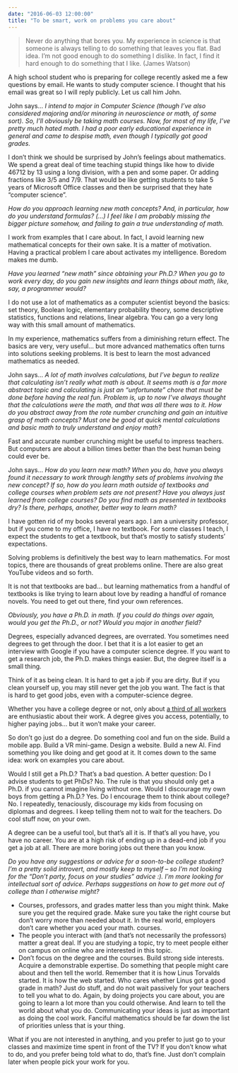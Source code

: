 ```yaml
---
date: "2016-06-03 12:00:00"
title: "To be smart, work on problems you care about"
---
```




> Never do anything that bores you. My experience in science is that someone is always telling to do something that leaves you flat. Bad idea. I&rsquo;m not good enough to do something I dislike. In fact, I find it hard enough to do something that I like. (James Watson)


A high school student who is preparing for college recently asked me a few questions by email. He wants to study computer science. I thought that his email was great so I will reply publicly. Let us call him John.

John says&hellip; <em>I intend to major in Computer Science (though I&rsquo;ve also considered majoring and/or minoring in neuroscience or math, of some sort). So, I&rsquo;ll obviously be taking math courses. Now, for most of my life, I&rsquo;ve pretty much hated math. I had a poor early educational experience in general and came to despise math, even though I typically got good grades. </em>

I don&rsquo;t think we should be surprised by John&rsquo;s feelings about mathematics. We spend a great deal of time teaching stupid things like how to divide 46712 by 13 using a long division, with a pen and some paper. Or adding fractions like 3/5 and 7/9. That would be like getting students to take 5 years of Microsoft Office classes and then be surprised that they hate &ldquo;computer science&rdquo;.

<em>How do you approach learning new math concepts? And, in particular, how do you understand formulas? (&hellip;) I feel like I am probably missing the bigger picture somehow, and failing to gain a true understanding of math.</em>

I work from examples that I care about. In fact, I avoid learning new mathematical concepts for their own sake. It is a matter of motivation. Having a practical problem I care about activates my intelligence. Boredom makes me dumb.

<em>Have you learned &ldquo;new math&rdquo; since obtaining your Ph.D.? When you go to work every day, do you gain new insights and learn things about math, like, say, a programmer would?</em>

I do not use a lot of mathematics as a computer scientist beyond the basics: set theory, Boolean logic, elementary probability theory, some descriptive statistics, functions and relations, linear algebra. You can go a very long way with this small amount of mathematics.

In my experience, mathematics suffers from a diminishing return effect. The basics are very, very useful&hellip; but more advanced mathematics often turns into solutions seeking problems. It is best to learn the most advanced mathematics as needed.

John says&hellip; <em>A lot of math involves calculations, but I&rsquo;ve begun to realize that calculating isn&rsquo;t really what math is about. It seems math is a far more abstract topic and calculating is just an &ldquo;unfortunate&rdquo; chore that must be done before having the real fun. Problem is, up to now I&rsquo;ve always thought that the calculations were the math, and that was all there was to it. How do you abstract away from the rote number crunching and gain an intuitive grasp of math concepts? Must one be good at quick mental calculations and basic math to truly understand and enjoy math?</em>

Fast and accurate number crunching might be useful to impress teachers. But computers are about a billion times better than the best human being could ever be.

John says&hellip; <em>How do you learn new math? When you do, have you always found it necessary to work through lengthy sets of problems involving the new concept? If so, how do you learn math outside of textbooks and college courses when problem sets are not present? Have you always just learned from college courses? Do you find math as presented in textbooks dry? Is there, perhaps, another, better way to learn math?</em>

I have gotten rid of my books several years ago. I am a university professor, but if you come to my office, I have no textbook. For some classes I teach, I expect the students to get a textbook, but that&rsquo;s mostly to satisfy students&rsquo; expectations.

Solving problems is definitively the best way to learn mathematics. For most topics, there are thousands of great problems online. There are also great YouTube videos and so forth.

It is not that textbooks are bad&hellip; but learning mathematics from a handful of textbooks is like trying to learn about love by reading a handful of romance novels. You need to get out there, find your own references.

<em>Obviously, you have a Ph.D. in math. If you could do things over again, would you get the Ph.D., or not? Would you major in another field? </em>

Degrees, especially advanced degrees, are overrated. You sometimes need degrees to get through the door. I bet that it is a lot easier to get an interview with Google if you have a computer science degree. If you want to get a research job, the Ph.D. makes things easier. But, the degree itself is a small thing.

Think of it as being clean. It is hard to get a job if you are dirty. But if you clean yourself up, you may still never get the job you want. The fact is that is hard to get good jobs, even with a computer-science degree.

Whether you have a college degree or not, only about [a third of all workers](http://www.medicaldaily.com/college-grads-are-more-unhappy-work-less-educated-according-new-gallup-poll-understanding-why-key) are enthusiastic about their work. A degree gives you access, potentially, to higher paying jobs&hellip; but it won&rsquo;t make your career.

So don&rsquo;t go just do a degree. Do something cool and fun on the side. Build a mobile app. Build a VR mini-game. Design a website. Build a new AI. Find something you like doing and get good at it. It comes down to the same idea: work on examples you care about.

Would I still get a Ph.D.? That&rsquo;s a bad question. A better question: Do I advise students to get PhDs? No. The rule is that you should only get a Ph.D. if you cannot imagine living without one. Would I discourage my own boys from getting a Ph.D.? Yes. Do I encourage them to think about college? No. I repeatedly, tenaciously, discourage my kids from focusing on diplomas and degrees. I keep telling them not to wait for the teachers. Do cool stuff now, on your own.

A degree can be a useful tool, but that&rsquo;s all it is. If that&rsquo;s all you have, you have no career. You are at a high risk of ending up in a dead-end job if you get a job at all. There are more boring jobs out there than you know.

<em>Do you have any suggestions or advice for a soon-to-be college student? I&rsquo;m a pretty solid introvert, and mostly keep to myself &#8211; so I&rsquo;m not looking for the &ldquo;Don&rsquo;t party, focus on your studies&rdquo; advice :). I&rsquo;m more looking for intellectual sort of advice. Perhaps suggestions on how to get more out of college than I otherwise might?<br/>
</em>

- Courses, professors, and grades matter less than you might think. Make sure you get the required grade. Make sure you take the right course but don&rsquo;t worry more than needed about it. In the real world, employers don&rsquo;t care whether you aced your math. courses.
- The people you interact with (and that&rsquo;s not necessarily the professors) matter a great deal. If you are studying a topic, try to meet people either on campus on online who are interested in this topic.
- Don&rsquo;t focus on the degree and the courses. Build strong side interests. Acquire a demonstrable expertise. Do something that people might care about and then tell the world. Remember that it is how Linus Torvalds started. It is how the web started. Who cares whether Linus got a good grade in math? Just do stuff, and do not wait passively for your teachers to tell you what to do. Again, by doing projects you care about, you are going to learn a lot more than you could otherwise. And learn to tell the world about what you do. Communicating your ideas is just as important as doing the cool work. Fanciful mathematics should be far down the list of priorities unless that is your thing.


What if you are not interested in anything, and you prefer to just go to your classes and maximize time spent in front of the TV? If you don&rsquo;t know what to do, and you prefer being told what to do, that&rsquo;s fine. Just don&rsquo;t complain later when people pick your work for you.

